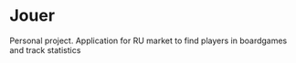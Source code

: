 # Jouer
Personal project. Application for RU market to find players in boardgames and track statistics
